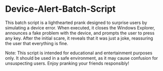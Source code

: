 # Device-Alert-Batch-Script
This batch script is a lighthearted prank designed to surprise users by simulating a device error. When executed, it closes the Windows Explorer, announces a fake problem with the device, and prompts the user to press any key. After the initial scare, it reveals that it was just a joke, reassuring the user that everything is fine.

Note: This script is intended for educational and entertainment purposes only. It should be used in a safe environment, as it may cause confusion for unsuspecting users. Enjoy pranking your friends responsibly!
